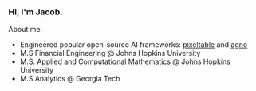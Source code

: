 ### Hi, I'm Jacob.

About me:
  - Engineered popular open-source AI frameworks: [pixeltable](https://www.pixeltable.com) and [agno](https://www.agno.com)
  - M.S Financial Engineering @ Johns Hopkins University
  - M.S. Applied and Computational Mathematics @ Johns Hopkins University
  - M.S Analytics @ Georgia Tech 

